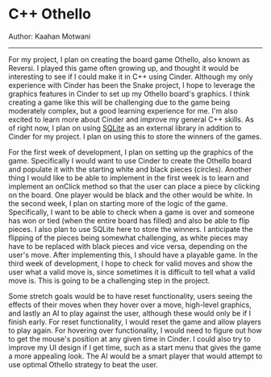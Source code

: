 # C++ Othello

Author: Kaahan Motwani

---

For my project, I plan on creating the board game Othello, 
also known as Reversi. I played this game often growing up, 
and thought it would be interesting to see if I could make 
it in C++ using Cinder. Although my only experience with Cinder 
has been the Snake project, I hope to leverage the graphics 
features in Cinder to set up my Othello board's graphics. 
I think creating a game like this will be challenging due to 
the game being moderately complex, but a good learning 
experience for me. I'm also excited to learn more about 
Cinder and improve my general C++ skills. As of right now, 
I plan on using [SQLite](https://www.sqlite.org/index.html) 
as an external library in addition to Cinder for my project. 
I plan on using this to store the winners of the games. 

For the first week of development, I plan on setting up 
the graphics of the game. Specifically I would want to use 
Cinder to create the Othello board and populate it with the 
starting white and black pieces (circles). Another thing 
I would like to be able to implement in the first week is 
to learn and implement an onClick method so that the user 
can place a piece by clicking on the board. One player 
would be black and the other would be white.
In the second week, I plan on starting more of 
the logic of the game. Specifically, I want to be able to 
check when a game is over and someone has won or tied 
(when the entire board has filled) and also be able to flip pieces. 
I also plan to use SQLite here to store the winners. 
I anticipate the flipping of the pieces being somewhat challenging, 
as white pieces may have to be replaced with black pieces and 
vice versa, depending on the user's move. After implementing this, 
I should have a playable game. In the third week of development, 
I hope to check for valid moves and show the user what a valid move 
is, since sometimes it is difficult to tell what a valid move is. 
This is going to be a challenging step in the project. 

Some stretch goals would be to have reset functionality, users
seeing the effects of their moves when they hover over a move,
high-level graphics, and lastly an AI to play against the user, 
although these would only be if I finish early. 
For reset functionality, I would reset the game and allow 
players to play again. For hovering over functionality,
I would need to figure out how to get the mouse's position
at any given time in Cinder. I could also try to improve my UI design 
if I get time, such as a start menu that gives the game a more 
appealing look. The AI would be a smart player that would attempt 
to use optimal Othello strategy to beat the user.